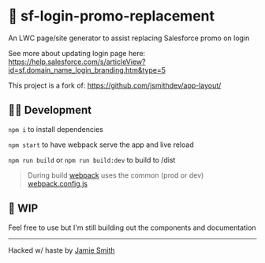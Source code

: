 # 📱 sf-login-promo-replacement

An LWC page/site generator to assist replacing Salesforce promo on login

See more about updating login page here: <https://help.salesforce.com/s/articleView?id=sf.domain_name_login_branding.htm&type=5>

This project is a fork of: <https://github.com/jsmithdev/app-layout/>

## 👩‍💻 Development

`npm i` to install dependencies

`npm start` to have webpack serve the app and live reload

`npm run build` or `npm run build:dev` to build to /dist

> During build [webpack](https://webpack.js.org/) uses the common (prod or dev) [webpack.config.js](./webpack.config.js)

## 🚧 WIP

Feel free to use but I'm still building out the components and documentation

---

Hacked w/ haste by [Jamie Smith](https://jsmith.dev)
